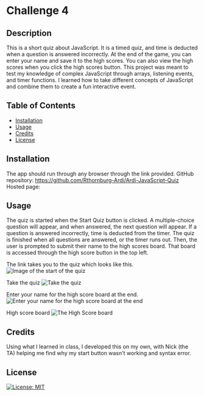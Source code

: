 # Challenge 4

## Description

This is  a short quiz about JavaScript. It is a timed quiz, and time is deducted when a question is answered incorrectly. At the end of the game, you can enter your name and save it to the high scores. You can also view the high scores when you click the high scores button.
This project was meant to test my knowledge of complex JavaScript through arrays, listening events, and timer functions.
I learned how to take different concepts of JavaScript and combine them to create a fun interactive event.

## Table of Contents

- [Installation](#installation)
- [Usage](#usage)
- [Credits](#credits)
- [License](#license)

## Installation

The app should run through any browser through the link provided.
GitHub repository: https://github.com/Rthornburg-Ardi/Ardi-JavaScript-Quiz
Hosted page: 

## Usage

The quiz is started when the Start Quiz button is clicked. A multiple-choice question will appear, and when answered, the next question will appear. If a question is answered incorrectly, time is deducted from the timer. The quiz is finished when all questions are answered, or the timer runs out. Then, the user is prompted to submit their name to the high scores board. That board is accessed through the high score button in the top left.

The link takes you to the quiz which looks like this.
    ![Image of the start of the quiz](<Assets/Screenshot 2024-01-28 at 12.51.25 PM.png>)

Take the quiz
![Take the quiz
](<Assets/Screenshot 2024-02-19 at 12.20.26 PM.png>)

Enter your name for the high score board at the end.
![Enter your name for the high score board at the end](<Assets/Screenshot 2024-02-19 at 12.22.51 PM.png>)

High score board
![The High Score board](<Assets/Screenshot 2024-01-28 at 1.17.10 PM.png>)

## Credits

Using what I learned in class, I developed this on my own, with Nick (the TA) helping me find why my start button wasn't working and syntax error.

## License
[![License: MIT](https://img.shields.io/badge/License-MIT-yellow.svg)](https://opensource.org/licenses/MIT)
